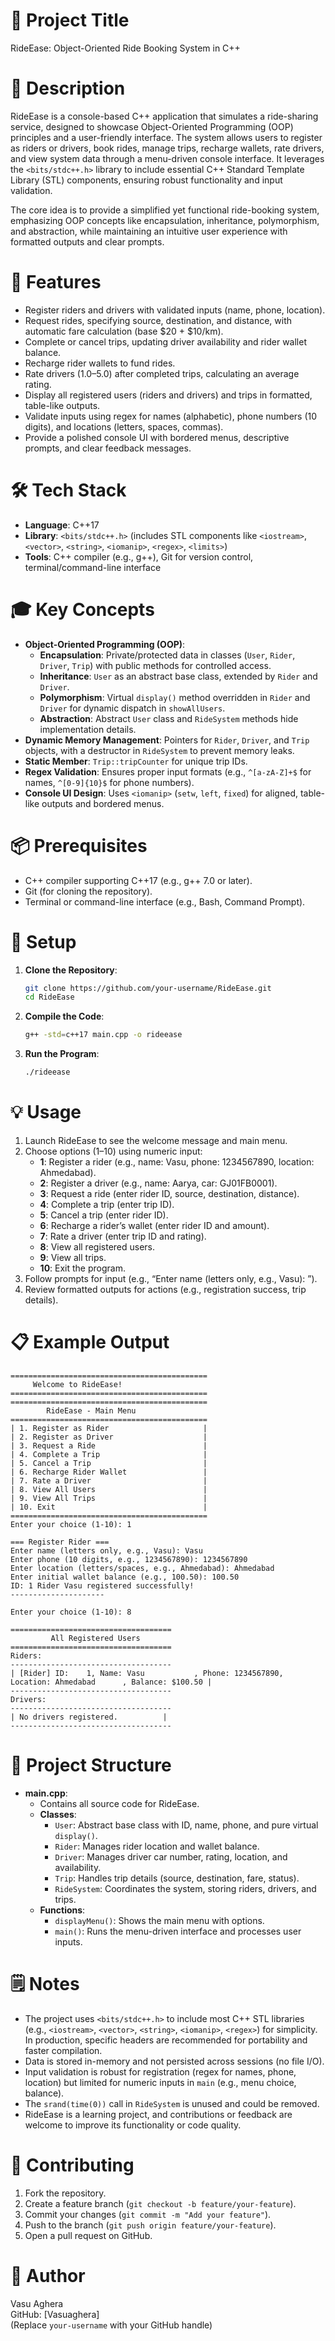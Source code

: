 # 🔖 Project Title

RideEase: Object-Oriented Ride Booking System in C++

# 📝 Description

RideEase is a console-based C++ application that simulates a ride-sharing service, designed to showcase Object-Oriented Programming (OOP) principles and a user-friendly interface. The system allows users to register as riders or drivers, book rides, manage trips, recharge wallets, rate drivers, and view system data through a menu-driven console interface. It leverages the `<bits/stdc++.h>` library to include essential C++ Standard Template Library (STL) components, ensuring robust functionality and input validation.

The core idea is to provide a simplified yet functional ride-booking system, emphasizing OOP concepts like encapsulation, inheritance, polymorphism, and abstraction, while maintaining an intuitive user experience with formatted outputs and clear prompts.

# 🚀 Features

- Register riders and drivers with validated inputs (name, phone, location).
- Request rides, specifying source, destination, and distance, with automatic fare calculation (base $20 + $10/km).
- Complete or cancel trips, updating driver availability and rider wallet balance.
- Recharge rider wallets to fund rides.
- Rate drivers (1.0–5.0) after completed trips, calculating an average rating.
- Display all registered users (riders and drivers) and trips in formatted, table-like outputs.
- Validate inputs using regex for names (alphabetic), phone numbers (10 digits), and locations (letters, spaces, commas).
- Provide a polished console UI with bordered menus, descriptive prompts, and clear feedback messages.

# 🛠️ Tech Stack

- **Language**: C++17
- **Library**: `<bits/stdc++.h>` (includes STL components like `<iostream>`, `<vector>`, `<string>`, `<iomanip>`, `<regex>`, `<limits>`)
- **Tools**: C++ compiler (e.g., g++), Git for version control, terminal/command-line interface

# 🎓 Key Concepts

- **Object-Oriented Programming (OOP)**:
  - **Encapsulation**: Private/protected data in classes (`User`, `Rider`, `Driver`, `Trip`) with public methods for controlled access.
  - **Inheritance**: `User` as an abstract base class, extended by `Rider` and `Driver`.
  - **Polymorphism**: Virtual `display()` method overridden in `Rider` and `Driver` for dynamic dispatch in `showAllUsers`.
  - **Abstraction**: Abstract `User` class and `RideSystem` methods hide implementation details.
- **Dynamic Memory Management**: Pointers for `Rider`, `Driver`, and `Trip` objects, with a destructor in `RideSystem` to prevent memory leaks.
- **Static Member**: `Trip::tripCounter` for unique trip IDs.
- **Regex Validation**: Ensures proper input formats (e.g., `^[a-zA-Z]+$` for names, `^[0-9]{10}$` for phone numbers).
- **Console UI Design**: Uses `<iomanip>` (`setw`, `left`, `fixed`) for aligned, table-like outputs and bordered menus.

# 📦 Prerequisites

- C++ compiler supporting C++17 (e.g., g++ 7.0 or later).
- Git (for cloning the repository).
- Terminal or command-line interface (e.g., Bash, Command Prompt).

# 🔧 Setup

1. **Clone the Repository**:

   ```bash
   git clone https://github.com/your-username/RideEase.git
   cd RideEase
   ```
2. **Compile the Code**:

   ```bash
   g++ -std=c++17 main.cpp -o rideease
   ```
3. **Run the Program**:

   ```bash
   ./rideease
   ```

# 💡 Usage

1. Launch RideEase to see the welcome message and main menu.
2. Choose options (1–10) using numeric input:
   - **1**: Register a rider (e.g., name: Vasu, phone: 1234567890, location: Ahmedabad).
   - **2**: Register a driver (e.g., name: Aarya, car: GJ01FB0001).
   - **3**: Request a ride (enter rider ID, source, destination, distance).
   - **4**: Complete a trip (enter trip ID).
   - **5**: Cancel a trip (enter rider ID).
   - **6**: Recharge a rider’s wallet (enter rider ID and amount).
   - **7**: Rate a driver (enter trip ID and rating).
   - **8**: View all registered users.
   - **9**: View all trips.
   - **10**: Exit the program.
3. Follow prompts for input (e.g., “Enter name (letters only, e.g., Vasu): ”).
4. Review formatted outputs for actions (e.g., registration success, trip details).

# 📋 Example Output

```
============================================
     Welcome to RideEase!
============================================
============================================
        RideEase - Main Menu
============================================
| 1. Register as Rider                     |
| 2. Register as Driver                    |
| 3. Request a Ride                        |
| 4. Complete a Trip                       |
| 5. Cancel a Trip                         |
| 6. Recharge Rider Wallet                 |
| 7. Rate a Driver                         |
| 8. View All Users                        |
| 9. View All Trips                        |
| 10. Exit                                 |
============================================
Enter your choice (1-10): 1

=== Register Rider ===
Enter name (letters only, e.g., Vasu): Vasu
Enter phone (10 digits, e.g., 1234567890): 1234567890
Enter location (letters/spaces, e.g., Ahmedabad): Ahmedabad
Enter initial wallet balance (e.g., 100.50): 100.50
ID: 1 Rider Vasu registered successfully!
---------------------

Enter your choice (1-10): 8

====================================
         All Registered Users
====================================
Riders:
------------------------------------
| [Rider] ID:    1, Name: Vasu           , Phone: 1234567890, Location: Ahmedabad      , Balance: $100.50 |
------------------------------------
Drivers:
------------------------------------
| No drivers registered.          |
------------------------------------
```

# 📁 Project Structure

- **main.cpp**:
  - Contains all source code for RideEase.
  - **Classes**:
    - `User`: Abstract base class with ID, name, phone, and pure virtual `display()`.
    - `Rider`: Manages rider location and wallet balance.
    - `Driver`: Manages driver car number, rating, location, and availability.
    - `Trip`: Handles trip details (source, destination, fare, status).
    - `RideSystem`: Coordinates the system, storing riders, drivers, and trips.
  - **Functions**:
    - `displayMenu()`: Shows the main menu with options.
    - `main()`: Runs the menu-driven interface and processes user inputs.

# 🗒️ Notes

- The project uses `<bits/stdc++.h>` to include most C++ STL libraries (e.g., `<iostream>`, `<vector>`, `<string>`, `<iomanip>`, `<regex>`) for simplicity. In production, specific headers are recommended for portability and faster compilation.
- Data is stored in-memory and not persisted across sessions (no file I/O).
- Input validation is robust for registration (regex for names, phone, location) but limited for numeric inputs in `main` (e.g., menu choice, balance).
- The `srand(time(0))` call in `RideSystem` is unused and could be removed.
- RideEase is a learning project, and contributions or feedback are welcome to improve its functionality or code quality.

# 🤝 Contributing

1. Fork the repository.
2. Create a feature branch (`git checkout -b feature/your-feature`).
3. Commit your changes (`git commit -m "Add your feature"`).
4. Push to the branch (`git push origin feature/your-feature`).
5. Open a pull request on GitHub.

# 👤 Author

Vasu Aghera\
GitHub: \[Vasuaghera\]\
(Replace `your-username` with your GitHub handle)
